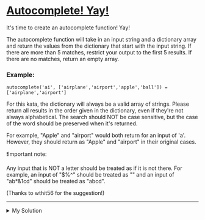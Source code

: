 # [Autocomplete! Yay!](https://www.codewars.com/kata/5389864ec72ce03383000484)

It's time to create an autocomplete function! Yay!

The autocomplete function will take in an input string and a dictionary array and return the values from the dictionary that start with the input string. If there are more than 5 matches, restrict your output to the first 5 results. If there are no matches, return an empty array.

### Example:

```
autocomplete('ai', ['airplane','airport','apple','ball']) = ['airplane','airport']
```

For this kata, the dictionary will always be a valid array of strings. Please return all results in the order given in the dictionary, even if they're not always alphabetical. The search should NOT be case sensitive, but the case of the word should be preserved when it's returned.

For example, "Apple" and "airport" would both return for an input of 'a'. However, they should return as "Apple" and "airport" in their original cases.

❗Important note:

Any input that is NOT a letter should be treated as if it is not there. For example, an input of "$%^" should be treated as "" and an input of "ab\*&1cd" should be treated as "abcd".

(Thanks to wthit56 for the suggestion!)

---

<details><summary>My Solution</summary>

```js
function autocomplete(input, dictionary) {
  let output = []

  input = input.replace(/[^a-zA-Z-]/g, '')

  for (i = 0; i < dictionary.length; i++) {
    if (
      input.toUpperCase().localeCompare(dictionary[i].substring(0, input.length).toUpperCase()) === 0 &&
      output.length < 5
    ) {
      output.push(dictionary[i])
    }
  }

  return output
}
```

</details>
